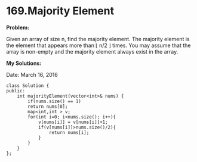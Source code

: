 # 169.Majority Element
**Problem:**

Given an array of size n, find the majority element. The majority element is the element that appears more than ⌊ n/2 ⌋ times.
You may assume that the array is non-empty and the majority element always exist in the array.

**My Solutions:**

Date: March 16, 2016

    class Solution {
    public:
        int majorityElement(vector<int>& nums) {
            if(nums.size() == 1)
            return nums[0];
            map<int,int > v;
            for(int i=0; i<nums.size(); i++){
                v[nums[i]] = v[nums[i]]+1;
                if(v[nums[i]]>nums.size()/2){
                    return nums[i];
                }
            }
        }
    };


